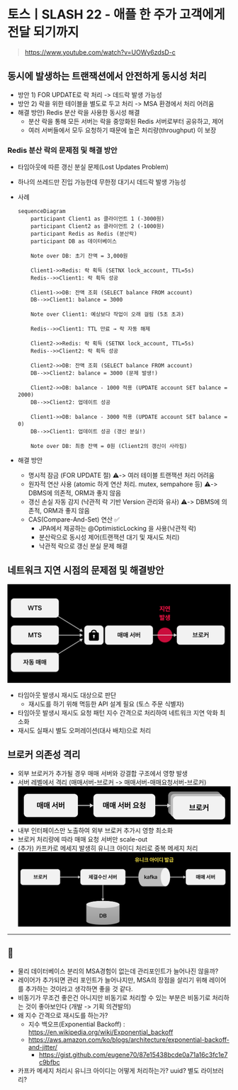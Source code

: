 # 토스ㅣSLASH 22 - 애플 한 주가 고객에게 전달 되기까지
> https://www.youtube.com/watch?v=UOWy6zdsD-c

## 동시에 발생하는 트랜잭션에서 안전하게 동시성 처리
- 방안 1) FOR UPDATE로 락 처리 -> 데드락 발생 가능성
- 방안 2) 락을 위한 테이블을 별도로 두고 처리 -> MSA 환경에서 처리 어려움
- 해결 방안) Redis 분산 락을 사용한 동시성 해결
  - 분산 락을 통해 모든 서버는 락을 중앙화된 Redis 서버로부터 공유하고, 제어
  - 여러 서버들에서 모두 요청하기 때문에 높은 처리량(throughput) 이 보장

### Redis 분산 락의 문제점 및 해결 방안
- 타임아웃에 따른 갱신 분실 문제(Lost Updates Problem)
- 하나의 쓰레드만 진입 가능한데 무한정 대기시 데드락 발생 가능성
- 사례

    ```mermaid
    sequenceDiagram
        participant Client1 as 클라이언트 1 (-3000원)
        participant Client2 as 클라이언트 2 (-1000원)
        participant Redis as Redis (분산락)
        participant DB as 데이터베이스
    
        Note over DB: 초기 잔액 = 3,000원
    
        Client1->>Redis: 락 획득 (SETNX lock_account, TTL=5s)
        Redis-->>Client1: 락 획득 성공
    
        Client1->>DB: 잔액 조회 (SELECT balance FROM account)
        DB-->>Client1: balance = 3000
    
        Note over Client1: 예상보다 작업이 오래 걸림 (5초 초과)
    
        Redis-->>Client1: TTL 만료 → 락 자동 해제
    
        Client2->>Redis: 락 획득 (SETNX lock_account, TTL=5s)
        Redis-->>Client2: 락 획득 성공
    
        Client2->>DB: 잔액 조회 (SELECT balance FROM account)
        DB-->>Client2: balance = 3000 (문제 발생!)
    
        Client2->>DB: balance - 1000 적용 (UPDATE account SET balance = 2000)
        DB-->>Client2: 업데이트 성공
    
        Client1->>DB: balance - 3000 적용 (UPDATE account SET balance = 0)
        DB-->>Client1: 업데이트 성공 (갱신 분실!)
        
        Note over DB: 최종 잔액 = 0원 (Client2의 갱신이 사라짐)
    ```

- 해결 방안
  - 명시적 잠금 (FOR UPDATE 절) ⚠️-> 여러 테이블 트랜잭션 처리 어려움
  - 원자적 연산 사용 (atomic 하게 연산 처리. mutex, sempahore 등) ⚠️-> DBMS에 의존적, ORM과 좋지 않음
  - 갱신 손실 자동 감지 (낙관적 락 기반 Version 관리와 유사) ⚠️-> DBMS에 의존적, ORM과 좋지 않음
  - CAS(Compare-And-Set) 연산 ✅
    - JPA에서 제공하는 @OptimisticLocking 을 사용(낙관적 락)
    - 분산락으로 동시성 제어(트랜잭션 대기 및 재시도 처리)
    - 낙관적 락으로 갱신 분실 문제 해결 

## 네트워크 지연 시점의 문제점 및 해결방안
![img_2.png](img_2.png)

- 타임아웃 발생시 재시도 대상으로 판단
  - 재시도를 하기 위해 멱등한 API 설계 필요 (토스 주문 식별자)
- 타임아웃 발생시 재시도 요청 패턴 지수 간격으로 처리하여 네트워크 지연 악화 최소화
- 재시도 실패시 별도 오퍼레이션(대사 배치)으로 처리

## 브로커 의존성 격리
- 외부 브로커가 추가될 경우 매매 서버와 강결합 구조에서 영향 발생
- 서버 레벨에서 격리 (매매서버-브로커 -> 매매서버-매매요청서버-브로커)
  ![img_1.png](img_1.png)
- 내부 인터페이스만 노출하여 외부 브로커 추가시 영향 최소화
- 브로커 처리량에 따라 매매 요청 서버만 scale-out
- (추가) 카프카로 메세지 발생히 유니크 아이디 처리로 중복 메세지 처리
  ![img.png](img.png)
---

## 🧐
- 물리 데이터베이스 분리의 MSA경험이 없는데 관리포인트가 늘어나진 않을까?
- 레이어가 추가되면 관리 포인트가 늘어나지만, MSA의 장점을 살리기 위해 레이어를 추가하는 것이라고 생각하면 좋을 것 같다.
- 비동기가 무조건 좋은건 아니지만 비동기로 처리할 수 있는 부분은 비동기로 처리하는 것이 좋아보인다 (개발 -> 기획 의견발의)
- 왜 지수 간격으로 재시도를 하는가?
  - 지수 백오프(Exponential Backoff) : https://en.wikipedia.org/wiki/Exponential_backoff
  - https://aws.amazon.com/ko/blogs/architecture/exponential-backoff-and-jitter/
    - https://gist.github.com/eugene70/87e15438bcde0a71a16c3fc1e7c9bfbc
- 카프카 메세지 처리시 유니크 아이디는 어떻게 처리하는가? uuid? 별도 라이브러리?
